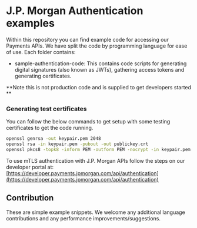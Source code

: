# J.P. Morgan Authentication examples

Within this repository you can find example code for accessing our Payments APIs.
We have split the code by programming language for ease of use.
Each folder contains:

- sample-authentication-code: This contains code scripts for generating digital signatures (also known as JWTs), gathering access tokens and generating certificates.

**Note this is not production code and is supplied to get developers started **

### Generating test certificates

You can follow the below commands to get setup with some testing certificates to get the code running. 

```bash
openssl genrsa -out keypair.pem 2048
openssl rsa -in keypair.pem -pubout -out publickey.crt
openssl pkcs8 -topk8 -inform PEM -outform PEM -nocrypt -in keypair.pem -out pkcs8.key
```
To use mTLS authentication with J.P. Morgan APIs follow the steps on our developer portal at: [https://developer.payments.jpmorgan.com/api/authentication](https://developer.payments.jpmorgan.com/api/authentication)

## Contribution

These are simple example snippets.
We welcome any additional language contributions and any performance improvements/suggestions.
